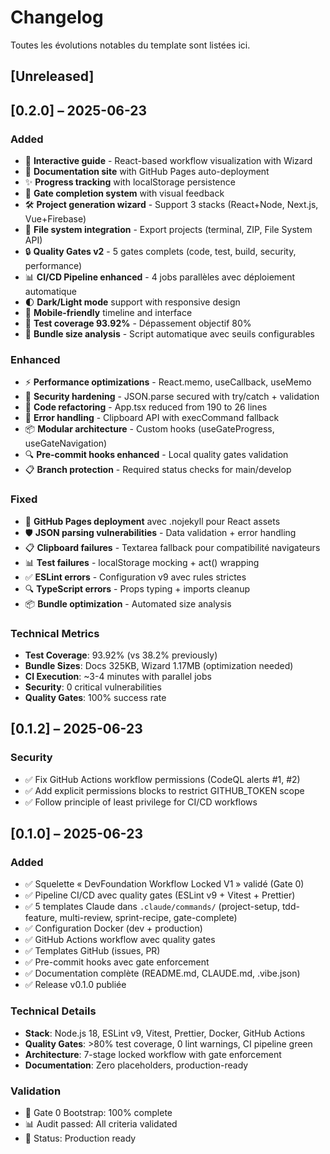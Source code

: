 # Changelog

Toutes les évolutions notables du template sont listées ici.

## [Unreleased]

## [0.2.0] – 2025-06-23

### Added
- 🎨 **Interactive guide** - React-based workflow visualization with Wizard
- 📖 **Documentation site** with GitHub Pages auto-deployment
- ✨ **Progress tracking** with localStorage persistence
- 🎯 **Gate completion system** with visual feedback
- 🛠️ **Project generation wizard** - Support 3 stacks (React+Node, Next.js, Vue+Firebase)
- 📁 **File system integration** - Export projects (terminal, ZIP, File System API)
- 🔒 **Quality Gates v2** - 5 gates complets (code, test, build, security, performance)
- 📊 **CI/CD Pipeline enhanced** - 4 jobs parallèles avec déploiement automatique
- 🌓 **Dark/Light mode** support with responsive design
- 📱 **Mobile-friendly** timeline and interface
- 🧪 **Test coverage 93.92%** - Dépassement objectif 80%
- 🚀 **Bundle size analysis** - Script automatique avec seuils configurables

### Enhanced
- ⚡ **Performance optimizations** - React.memo, useCallback, useMemo
- 🔐 **Security hardening** - JSON.parse secured with try/catch + validation
- 🎯 **Code refactoring** - App.tsx reduced from 190 to 26 lines
- 🔧 **Error handling** - Clipboard API with execCommand fallback
- 📦 **Modular architecture** - Custom hooks (useGateProgress, useGateNavigation)
- 🔍 **Pre-commit hooks enhanced** - Local quality gates validation
- 📋 **Branch protection** - Required status checks for main/develop

### Fixed
- 🔧 **GitHub Pages deployment** avec .nojekyll pour React assets
- 🛡️ **JSON parsing vulnerabilities** - Data validation + error handling
- 📋 **Clipboard failures** - Textarea fallback pour compatibilité navigateurs
- 📊 **Test failures** - localStorage mocking + act() wrapping
- ✅ **ESLint errors** - Configuration v9 avec rules strictes
- 🔍 **TypeScript errors** - Props typing + imports cleanup
- 📦 **Bundle optimization** - Automated size analysis

### Technical Metrics
- **Test Coverage**: 93.92% (vs 38.2% previously)
- **Bundle Sizes**: Docs 325KB, Wizard 1.17MB (optimization needed)
- **CI Execution**: ~3-4 minutes with parallel jobs
- **Security**: 0 critical vulnerabilities
- **Quality Gates**: 100% success rate

## [0.1.2] – 2025-06-23

### Security
- ✅ Fix GitHub Actions workflow permissions (CodeQL alerts #1, #2)
- ✅ Add explicit permissions blocks to restrict GITHUB_TOKEN scope
- ✅ Follow principle of least privilege for CI/CD workflows

## [0.1.0] – 2025-06-23

### Added
- ✅ Squelette « DevFoundation Workflow Locked V1 » validé (Gate 0)
- ✅ Pipeline CI/CD avec quality gates (ESLint v9 + Vitest + Prettier)
- ✅ 5 templates Claude dans `.claude/commands/` (project-setup, tdd-feature, multi-review, sprint-recipe, gate-complete)
- ✅ Configuration Docker (dev + production)
- ✅ GitHub Actions workflow avec quality gates
- ✅ Templates GitHub (issues, PR)
- ✅ Pre-commit hooks avec gate enforcement
- ✅ Documentation complète (README.md, CLAUDE.md, .vibe.json)
- ✅ Release v0.1.0 publiée

### Technical Details
- **Stack**: Node.js 18, ESLint v9, Vitest, Prettier, Docker, GitHub Actions
- **Quality Gates**: >80% test coverage, 0 lint warnings, CI pipeline green
- **Architecture**: 7-stage locked workflow with gate enforcement
- **Documentation**: Zero placeholders, production-ready

### Validation
- 🎯 Gate 0 Bootstrap: 100% complete
- 📊 Audit passed: All criteria validated
- 🚀 Status: Production ready